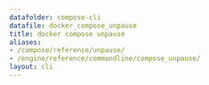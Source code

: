 ```yaml
---
datafolder: compose-cli
datafile: docker_compose_unpause
title: docker compose unpause
aliases:
- /compose/reference/unpause/
- /engine/reference/commandline/compose_unpause/
layout: cli
---
```


<!--
抱歉，此页面的内容是根据 Docker 源代码自动生成的。如果您想建议更改此处显示的文本，您需要通过搜索此仓库来找到该字符串：
https://github.com/docker/compose
-->
